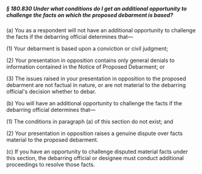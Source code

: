 ##### § 180.830 Under what conditions do I get an additional opportunity to challenge the facts on which the proposed debarment is based? #####

(a) You as a respondent will not have an additional opportunity to challenge the facts if the debarring official determines that—

(1) Your debarment is based upon a conviction or civil judgment;

(2) Your presentation in opposition contains only general denials to information contained in the Notice of Proposed Debarment; or

(3) The issues raised in your presentation in opposition to the proposed debarment are not factual in nature, or are not material to the debarring official's decision whether to debar.

(b) You will have an additional opportunity to challenge the facts if the debarring official determines that—

(1) The conditions in paragraph (a) of this section do not exist; and

(2) Your presentation in opposition raises a genuine dispute over facts material to the proposed debarment.

(c) If you have an opportunity to challenge disputed material facts under this section, the debarring official or designee must conduct additional proceedings to resolve those facts.
